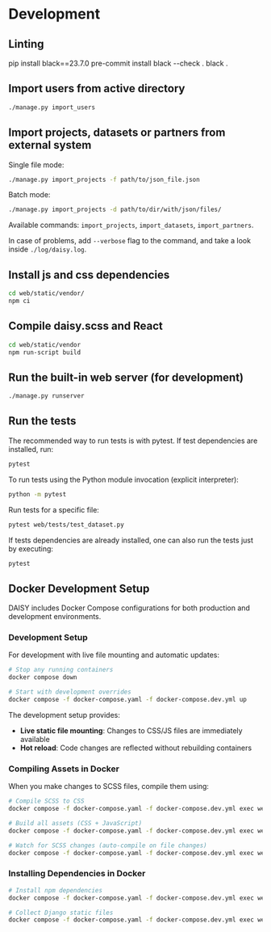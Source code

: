
# Development

## Linting

pip install black==23.7.0
pre-commit install
black --check .
black .

## Import users from active directory

```bash
./manage.py import_users
```

## Import projects, datasets or partners from external system

Single file mode:

```bash
./manage.py import_projects -f path/to/json_file.json
```

Batch mode:

```bash
./manage.py import_projects -d path/to/dir/with/json/files/
```

Available commands: `import_projects`, `import_datasets`, `import_partners`.

In case of problems, add `--verbose` flag to the command, and take a look inside `./log/daisy.log`.

## Install js and css dependencies

```bash
cd web/static/vendor/
npm ci
```

## Compile daisy.scss and React

```bash
cd web/static/vendor
npm run-script build
```

## Run the built-in web server (for development)

```bash
./manage.py runserver
```

## Run the tests

The recommended way to run tests is with pytest. If test dependencies are installed, run:

```bash
pytest
```

To run tests using the Python module invocation (explicit interpreter):

```bash
python -m pytest
```

Run tests for a specific file:

```bash
pytest web/tests/test_dataset.py
```

If tests dependencies are already installed, one can also run the tests just by executing:

```bash
pytest
```

## Docker Development Setup

DAISY includes Docker Compose configurations for both production and development environments.

### Development Setup

For development with live file mounting and automatic updates:

```bash
# Stop any running containers
docker compose down

# Start with development overrides
docker compose -f docker-compose.yaml -f docker-compose.dev.yml up
```

The development setup provides:
- **Live static file mounting**: Changes to CSS/JS files are immediately available
- **Hot reload**: Code changes are reflected without rebuilding containers

### Compiling Assets in Docker

When you make changes to SCSS files, compile them using:

```bash
# Compile SCSS to CSS
docker compose -f docker-compose.yaml -f docker-compose.dev.yml exec web bash -c "cd /static/vendor && npm run build:css"

# Build all assets (CSS + JavaScript)
docker compose -f docker-compose.yaml -f docker-compose.dev.yml exec web bash -c "cd /static/vendor && npm run build"

# Watch for SCSS changes (auto-compile on file changes)
docker compose -f docker-compose.yaml -f docker-compose.dev.yml exec web bash -c "cd /static/vendor && npm run watch:css"
```

### Installing Dependencies in Docker

```bash
# Install npm dependencies
docker compose -f docker-compose.yaml -f docker-compose.dev.yml exec web bash -c "cd /static/vendor && npm ci"

# Collect Django static files
docker compose -f docker-compose.yaml -f docker-compose.dev.yml exec web python manage.py collectstatic --noinput
```